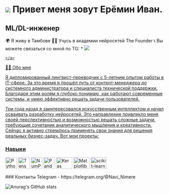 ![](https://user-images.githubusercontent.com/18350557/176309783-0785949b-9127-417c-8b55-ab5a4333674e.gif) Привет меня зовут Ерёмин Иван.
=========================================================================================================================================

ML/DL-инженер
----------
🌍 Я живу в Тамбове
👨‍🎓 Учусь в академии нейросетей The Founder
📞 Вы можете связаться со мной по TG: *   <a href="https://www.github.com/Nimere1990" target="_blank" rel="noreferrer"><img
                  src="https://img.shields.io/github/followers/Nimere1990?logo=github&style=for-the-badge&color=0891b2&labelColor=1c1917"/>

    </a>

👨‍💻 Обо мне

Я дипломированный лингвист-переводчик с 5-летним опытом работы в IT-сфере. За это время я прошёл путь от контент-менеджера до системного администратора и специалиста технической поддержки. Благодаря этим ролям я глубоко понимаю, как работают современные системы, и умею эффективно решать задачи пользователей.

Три года назад я заинтересовался искусственным интеллектом и начал осваивать разработку нейросетей. Это направление привлекло меня своей перспективностью и возможностью решать сложные задачи, требующие сочетания аналитического мышления и креативности. Сейчас я активно стремлюсь применять свои знания для решения реальных бизнес-задач. Вот мои проекты:


  ###  Навыки 
<p align="left">
<a href="https://www.python.org/" target="_blank" rel="noreferrer"><img src="https://raw.githubusercontent.com/danielcranney/readme-generator/main/public/icons/skills/python-colored.svg" width="36" height="36" alt="Python" /></a>
<a href="https://www.tensorflow.org/" target="_blank" rel="noreferrer"><img src="https://raw.githubusercontent.com/danielcranney/readme-generator/main/public/icons/skills/tensorflow-colored.svg" width="36" height="36" alt="TensorFlow" /></a>
<a href="https://numpy.org/" target="_blank" rel="noreferrer"><img src="https://github.com/marwin1991/profile-technology-icons/assets/76012086/4ec200c2-acdf-4c42-b419-cd49cba3d09f" width="36" height="36" alt="NumPy" /></a>
<a href="https://pandas.pydata.org/" target="_blank" rel="noreferrer"><img src="https://github.com/marwin1991/profile-technology-icons/assets/76012086/24b02d77-2f28-43c7-b5d6-e15e3395851b" width="36" height="36" alt="Pandas" /></a>
<a href="https://keras.io/" target="_blank" rel="noreferrer"><img src="https://img.shields.io/badge/Keras-%23D00000.svg?style=for-the-badge&logo=Keras&logoColor=white)" width="50" height="36" alt="Keras" /></a>
<a href="https://matplotlib.org/" target="_blank" rel="noreferrer"><img src="https://img.shields.io/badge/Matplotlib-%23ffffff.svg?style=for-the-badge&logo=Matplotlib&logoColor=black" width="50" height="36" alt="Matplotlib" /></a>
<a href="https://scikit-learn.org/" target="_blank" rel="noreferrer"><img src="https://img.shields.io/badge/scikit--learn-%23F7931E.svg?style=for-the-badge&logo=scikit-learn&logoColor=white" width="50" height="36" alt="scikit-learn" /></a>
</p>                   
### Контакты
Telegram - https://telegram.org/@Navi_Nimere

![Anurag's GitHub stats](https://github-readme-stats.vercel.app/api?username=NIMERE1990&theme=darcula_icons=true)
